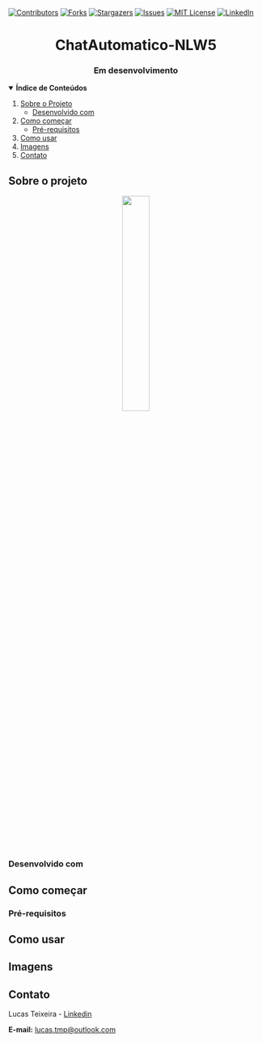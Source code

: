 [![Contributors][contributors-shield]][contributors-url]
[![Forks][forks-shield]][forks-url]
[![Stargazers][stars-shield]][stars-url]
[![Issues][issues-shield]][issues-url]
[![MIT License][license-shield]][license-url]
[![LinkedIn][linkedin-shield]][linkedin-url]

  <h1 align="center">ChatAutomatico-NLW5</h1>
<h3 align="center">Em desenvolvimento</h3>
<details open="open">
  <summary><b>Índice de Conteúdos</b></summary>
  <ol>
    <li>
      <a href="#Sobre-o-projeto">Sobre o Projeto</a>
      <ul>
        <li><a href="#Desenvolvido-com">Desenvolvido com</a></li>
      </ul>
    </li>
    <li>
      <a href="#Como-começar">Como começar</a>
      <ul>
        <li><a href="#Pré-requisitos ">Pré-requisitos </a></li>
      </ul>
    </li>
    <li><a href="#Como-usar">Como usar</a></li>
    <li><a href="#Imagens">Imagens</a></li>
    <li><a href="#Contato">Contato</a></li>
  </ol>
</details>

## Sobre o projeto

<p align="center" width="100%">
    <img width="33%" src="kkk"> 
</p>

### Desenvolvido com

## Como começar

### Pré-requisitos

## Como usar

## Imagens

## Contato

Lucas Teixeira - [Linkedin](https://www.linkedin.com/in/lucastmp/) 

<b>E-mail:</b> lucas.tmp@outlook.com


<!-- https://www.markdownguide.org/basic-syntax/#reference-style-links -->
<!-- MARKDOWN LINKS -->
[contributors-shield]: https://img.shields.io/github/contributors/LucasTMP/ChatAutomatico-NLW5.svg?style=for-the-badge
[contributors-url]: https://github.com/LucasTMP/ChatAutomatico-NLW5/graphs/contributors
[forks-shield]: https://img.shields.io/github/forks/LucasTMP/ChatAutomatico-NLW5.svg?style=for-the-badge
[forks-url]: https://github.com/LucasTMP/ChatAutomatico-NLW5/network/members
[stars-shield]: https://img.shields.io/github/stars/LucasTMP/ChatAutomatico-NLW5.svg?style=for-the-badge
[stars-url]: https://github.com/LucasTMP/ChatAutomatico-NLW5/stargazers
[issues-shield]: https://img.shields.io/github/issues/LucasTMP/ChatAutomatico-NLW5.svg?style=for-the-badge
[issues-url]: https://github.com/LucasTMP/ChatAutomatico-NLW5/issues
[license-shield]: https://img.shields.io/github/license/LucasTMP/ChatAutomatico-NLW5.svg?style=for-the-badge
[license-url]: https://github.com/LucasTMP/ChatAutomatico-NLW5/blob/master/LICENSE.txt
[linkedin-shield]: https://img.shields.io/badge/-LinkedIn-black.svg?style=for-the-badge&logo=linkedin&colorB=555
[linkedin-url]: https://www.linkedin.com/in/lucastmp/
<!-- MARKDOWN IMAGES -->

